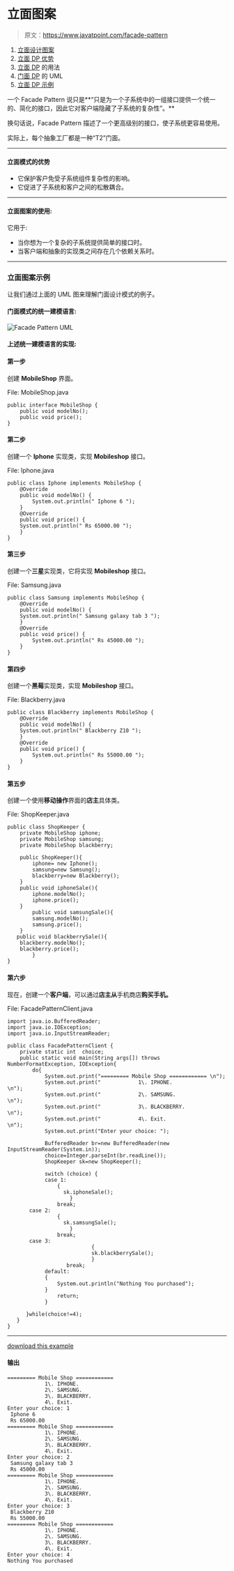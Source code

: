 # 立面图案

> 原文：<https://www.javatpoint.com/facade-pattern>

1.  [立面设计图案](#)
2.  [立面 DP 优势](#adv)
3.  [立面 DP](#usage) 的用法
4.  [门面 DP](#uml) 的 UML
5.  [立面 DP 示例](#ex)

一个 Facade Pattern 说只是**“只是为一个子系统中的一组接口提供一个统一的、简化的接口，因此它对客户端隐藏了子系统的复杂性”。**

换句话说，Facade Pattern 描述了一个更高级别的接口，使子系统更容易使用。

实际上，每个抽象工厂都是一种“T2”门面。

* * *

#### 立面模式的优势

*   它保护客户免受子系统组件复杂性的影响。
*   它促进了子系统和客户之间的松散耦合。

* * *

#### 立面图案的使用:

它用于:

*   当你想为一个复杂的子系统提供简单的接口时。
*   当客户端和抽象的实现类之间存在几个依赖关系时。

* * *

### 立面图案示例

让我们通过上面的 UML 图来理解门面设计模式的例子。

#### 门面模式的统一建模语言:

![Facade Pattern UML](../img/d7ca35ea03f17477d1eead15cca4b980.png)

#### 上述统一建模语言的实现:

#### 第一步

创建 **MobileShop** 界面。

File: MobileShop.java

```
public interface MobileShop {
	public void modelNo();
	public void price();
}

```

#### 第二步

创建一个 **Iphone** 实现类，实现 **Mobileshop** 接口。

File: Iphone.java

```
public class Iphone implements MobileShop {
	@Override
	public void modelNo() {
		System.out.println(" Iphone 6 ");
	}
	@Override
	public void price() {
	System.out.println(" Rs 65000.00 ");
	}
}

```

#### 第三步

创建一个**三星**实现类，它将实现 **Mobileshop** 接口。

File: Samsung.java

```
public class Samsung implements MobileShop {
	@Override
	public void modelNo() {
	System.out.println(" Samsung galaxy tab 3 ");
	}
	@Override
	public void price() {
        System.out.println(" Rs 45000.00 ");
	}
}

```

#### 第四步

创建一个**黑莓**实现类，实现 **Mobileshop** 接口。

File: Blackberry.java

```
public class Blackberry implements MobileShop {
	@Override
	public void modelNo() {
	System.out.println(" Blackberry Z10 ");
	}
	@Override
	public void price() {
        System.out.println(" Rs 55000.00 ");
	}
}

```

#### 第五步

创建一个使用**移动操作**界面的**店主**具体类。

File: ShopKeeper.java

```
public class ShopKeeper {
	private MobileShop iphone;
	private MobileShop samsung;
	private MobileShop blackberry;

	public ShopKeeper(){
		iphone= new Iphone();
		samsung=new Samsung();
		blackberry=new Blackberry();
	}
	public void iphoneSale(){
		iphone.modelNo();
		iphone.price();
	}
        public void samsungSale(){
		samsung.modelNo();
		samsung.price();
	}
   public void blackberrySale(){
	blackberry.modelNo();
	blackberry.price();
        }
}

```

#### 第六步

现在，创建一个**客户端**，可以通过**店主从**手机商店**购买手机。**

File: FacadePatternClient.java

```
import java.io.BufferedReader;
import java.io.IOException;
import java.io.InputStreamReader;

public class FacadePatternClient {
	private static int  choice;
	public static void main(String args[]) throws NumberFormatException, IOException{
		do{		
			System.out.print("========= Mobile Shop ============ \n");
			System.out.print("            1\. IPHONE.              \n");
			System.out.print("            2\. SAMSUNG.              \n");
			System.out.print("            3\. BLACKBERRY.            \n");
			System.out.print("            4\. Exit.                     \n");
			System.out.print("Enter your choice: ");

			BufferedReader br=new BufferedReader(new InputStreamReader(System.in));
			choice=Integer.parseInt(br.readLine());
			ShopKeeper sk=new ShopKeeper();

			switch (choice) {
			case 1:
				{ 
			      sk.iphoneSale();
			        }
				break;
       case 2:
				{
				  sk.samsungSale();		 
			        }
				break;	
       case 3:
	                       {
	                       sk.blackberrySale();	    
	                       }
			       break;	
			default:
			{  
				System.out.println("Nothing You purchased");
			}		
				return;
			}

	  }while(choice!=4);
   }
}

```

* * *

[download this example](designpattern/designpatternexample/facadepattern.zip)

#### 输出

```
========= Mobile Shop ============
            1\. IPHONE.
            2\. SAMSUNG.
            3\. BLACKBERRY.
            4\. Exit.
Enter your choice: 1
 Iphone 6
 Rs 65000.00
========= Mobile Shop ============
            1\. IPHONE.
            2\. SAMSUNG.
            3\. BLACKBERRY.
            4\. Exit.
Enter your choice: 2
 Samsung galaxy tab 3
 Rs 45000.00
========= Mobile Shop ============
            1\. IPHONE.
            2\. SAMSUNG.
            3\. BLACKBERRY.
            4\. Exit.
Enter your choice: 3
 Blackberry Z10
 Rs 55000.00
========= Mobile Shop ============
            1\. IPHONE.
            2\. SAMSUNG.
            3\. BLACKBERRY.
            4\. Exit.
Enter your choice: 4
Nothing You purchased

```